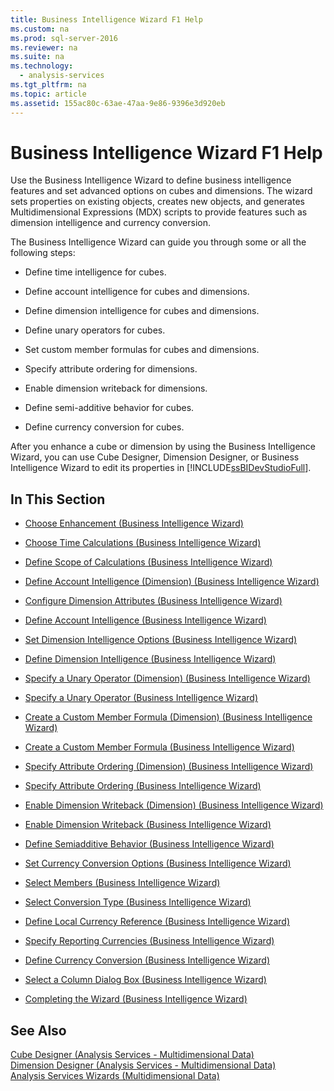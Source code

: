 ```yaml
---
title: Business Intelligence Wizard F1 Help
ms.custom: na
ms.prod: sql-server-2016
ms.reviewer: na
ms.suite: na
ms.technology: 
  - analysis-services
ms.tgt_pltfrm: na
ms.topic: article
ms.assetid: 155ac80c-63ae-47aa-9e86-9396e3d920eb
---
```

# Business Intelligence Wizard F1 Help
  Use the Business Intelligence Wizard to define business intelligence features and set advanced options on cubes and dimensions. The wizard sets properties on existing objects, creates new objects, and generates Multidimensional Expressions \(MDX\) scripts to provide features such as dimension intelligence and currency conversion.  
  
 The Business Intelligence Wizard can guide you through some or all the following steps:  
  
-   Define time intelligence for cubes.  
  
-   Define account intelligence for cubes and dimensions.  
  
-   Define dimension intelligence for cubes and dimensions.  
  
-   Define unary operators for cubes.  
  
-   Set custom member formulas for cubes and dimensions.  
  
-   Specify attribute ordering for dimensions.  
  
-   Enable dimension writeback for dimensions.  
  
-   Define semi\-additive behavior for cubes.  
  
-   Define currency conversion for cubes.  
  
 After you enhance a cube or dimension by using the Business Intelligence Wizard, you can use Cube Designer, Dimension Designer, or Business Intelligence Wizard to edit its properties in [!INCLUDE[ssBIDevStudioFull](../../Token/Other/ssBIDevStudioFull_md.md)].  
  
## In This Section  
  
-   [Choose Enhancement &#40;Business Intelligence Wizard&#41;](../../Topics/TopicNameNotContainA/Choose-Enhancement--Business-Intelligence-Wizard-.md)  
  
-   [Choose Time Calculations &#40;Business Intelligence Wizard&#41;](../../Topics/TopicNameNotContainA/Choose-Time-Calculations--Business-Intelligence-Wizard-.md)  
  
-   [Define Scope of Calculations &#40;Business Intelligence Wizard&#41;](../../Topics/TopicNameNotContainA/Define-Scope-of-Calculations--Business-Intelligence-Wizard-.md)  
  
-   [Define Account Intelligence &#40;Dimension&#41; &#40;Business Intelligence Wizard&#41;](../../Topics/TopicNameNotContainA/Define-Account-Intelligence--Dimension---Business-Intelligence-Wizard-.md)  
  
-   [Configure Dimension Attributes &#40;Business Intelligence Wizard&#41;](../../Topics/TopicNameNotContainA/Configure-Dimension-Attributes--Business-Intelligence-Wizard-.md)  
  
-   [Define Account Intelligence &#40;Business Intelligence Wizard&#41;](../../Topics/TopicNameNotContainA/Define-Account-Intelligence--Business-Intelligence-Wizard-.md)  
  
-   [Set Dimension Intelligence Options &#40;Business Intelligence Wizard&#41;](../../Topics/TopicNameNotContainA/Set-Dimension-Intelligence-Options--Business-Intelligence-Wizard-.md)  
  
-   [Define Dimension Intelligence &#40;Business Intelligence Wizard&#41;](../../Topics/TopicNameNotContainA/Define-Dimension-Intelligence--Business-Intelligence-Wizard-.md)  
  
-   [Specify a Unary Operator &#40;Dimension&#41; &#40;Business Intelligence Wizard&#41;](../../Topics/TopicNameContainA/Specify-a-Unary-Operator--Dimension---Business-Intelligence-Wizard-.md)  
  
-   [Specify a Unary Operator &#40;Business Intelligence Wizard&#41;](../../Topics/TopicNameContainA/Specify-a-Unary-Operator--Business-Intelligence-Wizard-.md)  
  
-   [Create a Custom Member Formula &#40;Dimension&#41; &#40;Business Intelligence Wizard&#41;](../../Topics/TopicNameContainA/Create-a-Custom-Member-Formula--Dimension---Business-Intelligence-Wizard-.md)  
  
-   [Create a Custom Member Formula &#40;Business Intelligence Wizard&#41;](../../Topics/TopicNameContainA/Create-a-Custom-Member-Formula--Business-Intelligence-Wizard-.md)  
  
-   [Specify Attribute Ordering &#40;Dimension&#41; &#40;Business Intelligence Wizard&#41;](../../Topics/TopicNameNotContainA/Specify-Attribute-Ordering--Dimension---Business-Intelligence-Wizard-.md)  
  
-   [Specify Attribute Ordering &#40;Business Intelligence Wizard&#41;](../../Topics/TopicNameNotContainA/Specify-Attribute-Ordering--Business-Intelligence-Wizard-.md)  
  
-   [Enable Dimension Writeback &#40;Dimension&#41; &#40;Business Intelligence Wizard&#41;](../../Topics/TopicNameNotContainA/Enable-Dimension-Writeback--Dimension---Business-Intelligence-Wizard-.md)  
  
-   [Enable Dimension Writeback &#40;Business Intelligence Wizard&#41;](../../Topics/TopicNameNotContainA/Enable-Dimension-Writeback--Business-Intelligence-Wizard-.md)  
  
-   [Define Semiadditive Behavior &#40;Business Intelligence Wizard&#41;](../../Topics/TopicNameNotContainA/Define-Semiadditive-Behavior--Business-Intelligence-Wizard-.md)  
  
-   [Set Currency Conversion Options &#40;Business Intelligence Wizard&#41;](../../Topics/TopicNameNotContainA/Set-Currency-Conversion-Options--Business-Intelligence-Wizard-.md)  
  
-   [Select Members &#40;Business Intelligence Wizard&#41;](../../Topics/TopicNameNotContainA/Select-Members--Business-Intelligence-Wizard-.md)  
  
-   [Select Conversion Type &#40;Business Intelligence Wizard&#41;](../../Topics/TopicNameNotContainA/Select-Conversion-Type--Business-Intelligence-Wizard-.md)  
  
-   [Define Local Currency Reference &#40;Business Intelligence Wizard&#41;](../../Topics/TopicNameNotContainA/Define-Local-Currency-Reference--Business-Intelligence-Wizard-.md)  
  
-   [Specify Reporting Currencies &#40;Business Intelligence Wizard&#41;](../../Topics/TopicNameNotContainA/Specify-Reporting-Currencies--Business-Intelligence-Wizard-.md)  
  
-   [Define Currency Conversion &#40;Business Intelligence Wizard&#41;](../../Topics/TopicNameNotContainA/Define-Currency-Conversion--Business-Intelligence-Wizard-.md)  
  
-   [Select a Column Dialog Box &#40;Business Intelligence Wizard&#41;](../../Topics/TopicNameContainA/Select-a-Column-Dialog-Box--Business-Intelligence-Wizard-.md)  
  
-   [Completing the Wizard &#40;Business Intelligence Wizard&#41;](../../Topics/TopicNameNotContainA/Completing-the-Wizard--Business-Intelligence-Wizard-.md)  
  
## See Also  
 [Cube Designer &#40;Analysis Services - Multidimensional Data&#41;](../../Topics/TopicNameNotContainA/Cube-Designer--Analysis-Services---Multidimensional-Data-.md)   
 [Dimension Designer &#40;Analysis Services - Multidimensional Data&#41;](../../Topics/TopicNameNotContainA/Dimension-Designer--Analysis-Services---Multidimensional-Data-.md)   
 [Analysis Services Wizards &#40;Multidimensional Data&#41;](../../Topics/TopicNameNotContainA/Analysis-Services-Wizards--Multidimensional-Data-.md)  
  
  
